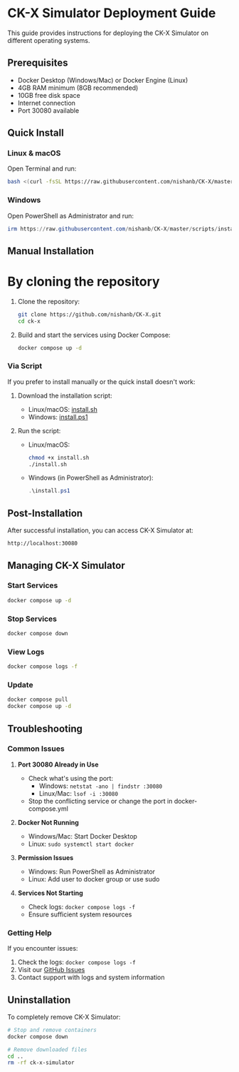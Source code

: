 # CK-X Simulator Deployment Guide

This guide provides instructions for deploying the CK-X Simulator on different operating systems.

## Prerequisites

- Docker Desktop (Windows/Mac) or Docker Engine (Linux)
- 4GB RAM minimum (8GB recommended)
- 10GB free disk space
- Internet connection
- Port 30080 available

## Quick Install

### Linux & macOS

Open Terminal and run:

```bash
bash <(curl -fsSL https://raw.githubusercontent.com/nishanb/CK-X/master/scripts/install.sh)
```

### Windows

Open PowerShell as Administrator and run:

```powershell
irm https://raw.githubusercontent.com/nishanb/CK-X/master/scripts/install.ps1 | iex
```

## Manual Installation

# By cloning the repository

1. Clone the repository:
   ```bash
   git clone https://github.com/nishanb/CK-X.git
   cd ck-x
   ```

2. Build and start the services using Docker Compose:
   ```bash
   docker compose up -d
   ```

### Via Script 

If you prefer to install manually or the quick install doesn't work:

1. Download the installation script:
   - Linux/macOS: [install.sh](https://raw.githubusercontent.com/nishanb/CK-X/master/scripts/install.sh)
   - Windows: [install.ps1](https://raw.githubusercontent.com/nishanb/CK-X/master/scripts/install.ps1)

2. Run the script:
   - Linux/macOS:
     ```bash
     chmod +x install.sh
     ./install.sh
     ```
   - Windows (in PowerShell as Administrator):
     ```powershell
     .\install.ps1
     ```

## Post-Installation

After successful installation, you can access CK-X Simulator at:
```
http://localhost:30080
```

## Managing CK-X Simulator

### Start Services
```bash
docker compose up -d
```

### Stop Services
```bash
docker compose down
```

### View Logs
```bash
docker compose logs -f
```

### Update
```bash
docker compose pull
docker compose up -d
```

## Troubleshooting

### Common Issues

1. **Port 30080 Already in Use**
   - Check what's using the port: 
     - Windows: `netstat -ano | findstr :30080`
     - Linux/Mac: `lsof -i :30080`
   - Stop the conflicting service or change the port in docker-compose.yml

2. **Docker Not Running**
   - Windows/Mac: Start Docker Desktop
   - Linux: `sudo systemctl start docker`

3. **Permission Issues**
   - Windows: Run PowerShell as Administrator
   - Linux: Add user to docker group or use sudo

4. **Services Not Starting**
   - Check logs: `docker compose logs -f`
   - Ensure sufficient system resources

### Getting Help

If you encounter issues:
1. Check the logs: `docker compose logs -f`
2. Visit our [GitHub Issues](https://github.com/nishanb/CK-X/issues)
3. Contact support with logs and system information

## Uninstallation

To completely remove CK-X Simulator:

```bash
# Stop and remove containers
docker compose down

# Remove downloaded files
cd ..
rm -rf ck-x-simulator
```